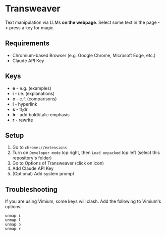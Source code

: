 # Transweaver

Text manipulation via LLMs **on the webpage**. Select some text in the page -> press a key for magic.

## Requirements

- Chromium-based Browser (e.g. Google Chrome, Microsoft Edge, etc.)
- Claude API Key

## Keys

- **e** - e.g. (examples)
- **i** - i.e. (explanations)
- **c** - c.f. (comparisons)
- **l** - hyperlink
- **s** - tl;dr
- **b** - add bold/italic emphasis
- **r** - rewrite

## Setup

1. Go to `chrome://extensions`
2. Turn on `Developer mode` top right, then `Load unpacked` top left (select this repository's folder)
3. Go to Options of Transweaver (click on icon)
4. Add Claude API Key
5. (Optional) Add system prompt

## Troubleshooting

If you are using Vimium, some keys will clash. Add the following to Vimium's options:

```
unmap i
unmap l
unmap b
unmap r
```
